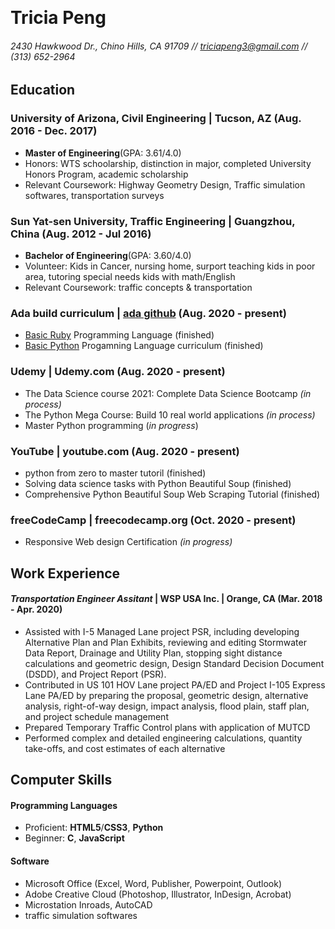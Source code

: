 <!--
 * @Author: Tricia Peng
 * @Date: 2021-01-16 23:08:48
 * @LastEditTime: 2021-02-02 13:37:29
 * @FilePath: /pre-ada/Tricia Peng - Resume.md
-->
​
# Tricia Peng
###### 2430 Hawkwood Dr., Chino Hills, CA 91709 // [triciapeng3@gmail.com](mailto:triciapeng3@gmail.com) // (313) 652-2964

## Education

### University of Arizona, Civil Engineering | Tucson, AZ (Aug. 2016 - Dec. 2017)
* **Master of Engineering**(GPA: 3.61/4.0)
* Honors: WTS schoolarship, distinction in major, completed  University Honors Program, academic scholarship
* Relevant Coursework: Highway Geometry Design, Traffic simulation softwares, transportation surveys

### Sun Yat-sen University, Traffic Engineering | Guangzhou, China (Aug. 2012 - Jul 2016)
* **Bachelor of Engineering**(GPA: 3.60/4.0)
* Volunteer: Kids in Cancer, nursing home, surport teaching kids in poor area, tutoring special needs kids with math/English
* Relevant Coursework: traffic concepts & transportation 
  
### Ada build curriculum | [ada github](https://github.com/Ada-Developers-Academy) (Aug. 2020 - present)

* [Basic Ruby](https://github.com/Ada-Developers-Academy/ada-build/tree/ruby) Programming Language (finished)
* [Basic Python](https://github.com/Ada-Developers-Academy/ada-build) Progamning Language curriculum (finished)
 
### Udemy | Udemy.com (Aug. 2020 - present)
* The Data Science course 2021: Complete Data Science Bootcamp _(in process)_
* The Python Mega Course: Build 10 real world applications _(in process)_
* Master Python programming (_in progress_)

### YouTube | youtube.com (Aug. 2020 - present)
* python from zero to master tutoril (finished)
* Solving data science tasks with Python Beautiful Soup (finished)
* Comprehensive Python Beautiful Soup Web Scraping Tutorial (finished)

### freeCodeCamp | freecodecamp.org (Oct. 2020 - present)
* Responsive Web design Certification _(in progress)_

## Work Experience

#### _Transportation Engineer Assitant_ | WSP USA Inc. | Orange, CA (Mar. 2018 - Apr. 2020)

* Assisted with I-5 Managed Lane project PSR, including developing Alternative Plan and Plan Exhibits, reviewing and editing Stormwater Data Report, Drainage and Utility Plan, stopping sight distance calculations and geometric design, Design Standard Decision Document (DSDD), and Project Report (PSR).
* Contributed in US 101 HOV Lane project PA/ED and Project I-105 Express Lane PA/ED by preparing the proposal, geometric design,  alternative analysis, right-of-way design, impact analysis, flood plain, staff plan, and project schedule management
* Prepared Temporary Traffic Control plans with application of MUTCD
* Performed complex and detailed engineering calculations, quantity take-offs, and cost estimates of each alternative
  

## Computer Skills

#### Programming Languages

* Proficient: **HTML5**/**CSS3**, **Python**
* Beginner: **C**, **JavaScript**
  
#### Software

* Microsoft Office (Excel, Word, Publisher, Powerpoint, Outlook)
* Adobe Creative Cloud (Photoshop, Illustrator, InDesign, Acrobat)
* Microstation Inroads, AutoCAD
* traffic simulation softwares
